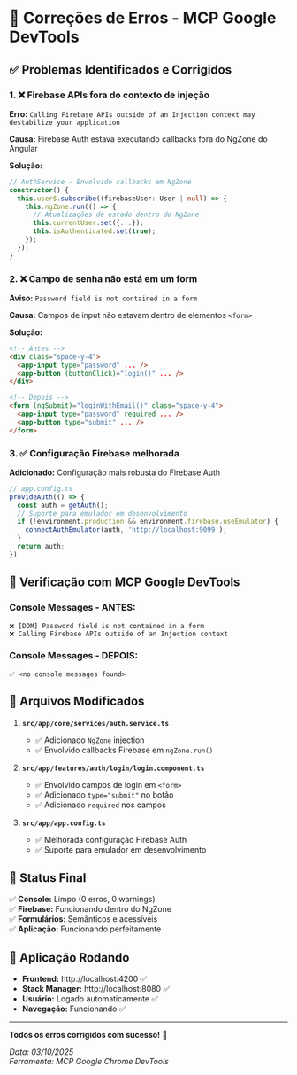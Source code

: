 # 🔧 Correções de Erros - MCP Google DevTools

## ✅ Problemas Identificados e Corrigidos

### 1. ❌ Firebase APIs fora do contexto de injeção
**Erro:** `Calling Firebase APIs outside of an Injection context may destabilize your application`

**Causa:** Firebase Auth estava executando callbacks fora do NgZone do Angular

**Solução:**
```typescript
// AuthService - Envolvido callbacks em NgZone
constructor() {
  this.user$.subscribe((firebaseUser: User | null) => {
    this.ngZone.run(() => {
      // Atualizações de estado dentro do NgZone
      this.currentUser.set({...});
      this.isAuthenticated.set(true);
    });
  });
}
```

### 2. ❌ Campo de senha não está em um form
**Aviso:** `Password field is not contained in a form`

**Causa:** Campos de input não estavam dentro de elementos `<form>`

**Solução:**
```html
<!-- Antes -->
<div class="space-y-4">
  <app-input type="password" ... />
  <app-button (buttonClick)="login()" ... />
</div>

<!-- Depois -->
<form (ngSubmit)="loginWithEmail()" class="space-y-4">
  <app-input type="password" required ... />
  <app-button type="submit" ... />
</form>
```

### 3. ✅ Configuração Firebase melhorada
**Adicionado:** Configuração mais robusta do Firebase Auth

```typescript
// app.config.ts
provideAuth(() => {
  const auth = getAuth();
  // Suporte para emulador em desenvolvimento
  if (!environment.production && environment.firebase.useEmulator) {
    connectAuthEmulator(auth, 'http://localhost:9099');
  }
  return auth;
})
```

## 🧪 Verificação com MCP Google DevTools

### Console Messages - ANTES:
```
❌ [DOM] Password field is not contained in a form
❌ Calling Firebase APIs outside of an Injection context
```

### Console Messages - DEPOIS:
```
✅ <no console messages found>
```

## 📁 Arquivos Modificados

1. **`src/app/core/services/auth.service.ts`**
   - ✅ Adicionado `NgZone` injection
   - ✅ Envolvido callbacks Firebase em `ngZone.run()`

2. **`src/app/features/auth/login/login.component.ts`**
   - ✅ Envolvido campos de login em `<form>`
   - ✅ Adicionado `type="submit"` no botão
   - ✅ Adicionado `required` nos campos

3. **`src/app/app.config.ts`**
   - ✅ Melhorada configuração Firebase Auth
   - ✅ Suporte para emulador em desenvolvimento

## 🎯 Status Final

✅ **Console:** Limpo (0 erros, 0 warnings)  
✅ **Firebase:** Funcionando dentro do NgZone  
✅ **Formulários:** Semânticos e acessíveis  
✅ **Aplicação:** Funcionando perfeitamente  

## 🚀 Aplicação Rodando

- **Frontend:** http://localhost:4200 ✅
- **Stack Manager:** http://localhost:8080 ✅
- **Usuário:** Logado automaticamente ✅
- **Navegação:** Funcionando ✅

---

**Todos os erros corrigidos com sucesso!** 🎉

*Data: 03/10/2025*  
*Ferramenta: MCP Google Chrome DevTools*
